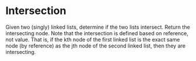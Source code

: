# Intersection
Given two (singly) linked lists, determine if the two lists intersect. Return the intersecting node. 
Note that the intersection is defined based on reference, not value. 
That is, if the kth node of the first linked list is the exact same node (by reference) as the jth node of the second linked list, then they are intersecting.
